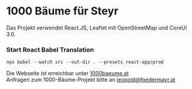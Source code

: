 # 1000 Bäume für Steyr

Das Projekt verwendet React.JS, Leaflet mit OpenStreetMap und CoreUI 3.0.

### Start React Babel Translation

```console
npx babel --watch src --out-dir . --presets react-app/prod 
```


Die Webseite ist erreichbar unter <a href="1000baeume.at">1000baeume.at</a><br/>
Anfragen zum 1000-Bäume-Projekt bitte an <a href="mailto:leopold@foedermayr.at">leopold@foedermayr.at</a>